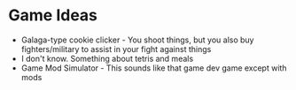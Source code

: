 # Game Ideas

 - Galaga-type cookie clicker - You shoot things, but you also buy fighters/military to assist in your fight against things
 - I don't know.  Something about tetris and meals
 - Game Mod Simulator - This sounds like that game dev game except with mods

